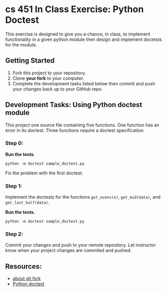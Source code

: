 # cs 451 In Class Exercise: Python Doctest
This exercise is designed to give you a chance, in class, to implement functionality in a given python module then design and implement doctests for the module. 

## Getting Started

1. Fork this project to your repository.
2. Clone **your fork** to your computer.
3. Complete the development tasks listed below then commit and push your changes back up to your GitHub repo.

## Development Tasks: Using Python doctest module
This project one source file containing five functions. One function has an error in its doctest. Three functions require a doctest specification.

### Step 0:
**Run the tests.**

```python -m doctest sample_doctest.py```

Fix the problem with the first doctest.

### Step 1:
Implement the doctests for the functions ```get_evens(n)```, ```get_mid(data)```, and ```get_last_half(data)```.

**Run the tests.**

```python -m doctest sample_doctest.py```

### Step 2:
Commit your changes and push to your remote repository. Let instructor know when your project changes are commited and pushed.

## Resources:
- [about git fork](https://help.github.com/articles/fork-a-repo/)
- [Python doctest](https://docs.python.org/3.7/library/doctest.html)